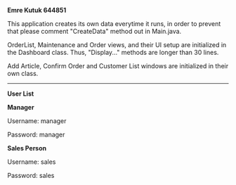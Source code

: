 **Emre Kutuk 644851**

This application creates its own data everytime it runs, in order to prevent that please comment "CreateData" method out in Main.java.

OrderList, Maintenance and Order views, and their UI setup are initialized in the Dashboard class. Thus, "Display..." methods are longer than 30 lines.

Add Article, Confirm Order and Customer List windows are initialized in their own class. 


---------------

**User List**

**Manager**

Username: manager
 
Password: manager

**Sales Person**

Username: sales

Password: sales
